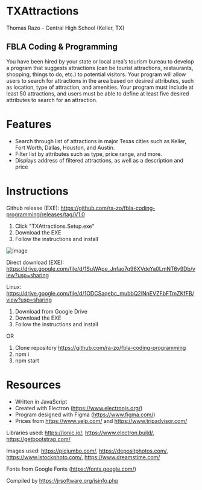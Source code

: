 # TXAttractions

Thomas Razo - Central High School (Keller, TX)

## FBLA Coding & Programming

You have been hired by your state or local area’s tourism bureau to develop a program that suggests attractions (can be tourist attractions, restaurants, shopping, things to do, etc.) to potential visitors. Your program will allow users to search for attractions in the area based on desired attributes, such as location, type of attraction, and amenities. Your program must include at least 50 attractions, and users must be able to define at least five desired attributes to search for an attraction.

# Features

- Search through list of attractions in major Texas cities such as Keller, Fort Worth, Dallas, Houston, and Austin.
- Filter list by attributes such as type, price range, and more.
- Displays address of filtered attractions, as well as a description and price

# Instructions

Github release (EXE): https://github.com/ra-zo/fbla-coding-programming/releases/tag/V1.0

1. Click "TXAttractions.Setup.exe"
2. Download the EXE
3. Follow the instructions and install

![image](https://user-images.githubusercontent.com/66813930/159623140-4e0d76e9-65dc-4d3c-9c13-098b9ec9b911.png)


Direct download (EXE): https://drive.google.com/file/d/1SuWApe_Jnfao7q96XVdeYa0LmNT6y9Db/view?usp=sharing

Linux: https://drive.google.com/file/d/1ODCSaqebc_mubbQ2lNnEVZFbFTmZKfFB/view?usp=sharing

1. Download from Google Drive
2. Download the EXE
3. Follow the instructions and install

OR

1. Clone repository https://github.com/ra-zo/fbla-coding-programming
2. npm i
3. npm start

# Resources

- Written in JavaScript
- Created with Electron (https://www.electronjs.org/)
- Program designed with Figma (https://www.figma.com/)
- Prices from https://www.yelp.com/ and https://www.tripadvisor.com/

Libraries used: https://ionic.io/, https://www.electron.build/, https://getbootstrap.com/

Images used: https://picjumbo.com/, https://depositphotos.com/, https://www.istockphoto.com/, https://www.dreamstime.com/

Fonts from Google Fonts (https://fonts.google.com/)

Compiled by https://jrsoftware.org/isinfo.php
